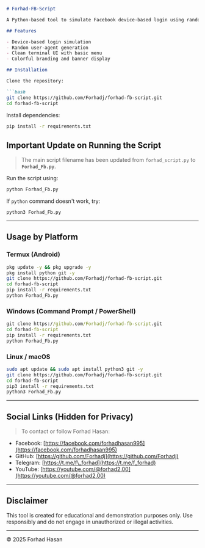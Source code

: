````markdown
# Forhad-FB-Script

A Python-based tool to simulate Facebook device-based login using random user-agents. Developed by **Forhad Hasan** for educational and demonstration purposes.

## Features

- Device-based login simulation
- Random user-agent generation
- Clean terminal UI with basic menu
- Colorful branding and banner display

## Installation

Clone the repository:

```bash
git clone https://github.com/Forhadj/forhad-fb-script.git
cd forhad-fb-script
````

Install dependencies:

```bash
pip install -r requirements.txt
```

## Important Update on Running the Script

> The main script filename has been updated from `forhad_script.py` to **`Forhad_Fb.py`**.

Run the script using:

```bash
python Forhad_Fb.py
```

If `python` command doesn't work, try:

```bash
python3 Forhad_Fb.py
```

---

## Usage by Platform

### Termux (Android)

```bash
pkg update -y && pkg upgrade -y
pkg install python git -y
git clone https://github.com/Forhadj/forhad-fb-script.git
cd forhad-fb-script
pip install -r requirements.txt
python Forhad_Fb.py
```

### Windows (Command Prompt / PowerShell)

```cmd
git clone https://github.com/Forhadj/forhad-fb-script.git
cd forhad-fb-script
pip install -r requirements.txt
python Forhad_Fb.py
```

### Linux / macOS

```bash
sudo apt update && sudo apt install python3 git -y
git clone https://github.com/Forhadj/forhad-fb-script.git
cd forhad-fb-script
pip3 install -r requirements.txt
python3 Forhad_Fb.py
```

---

## Social Links (Hidden for Privacy)

> To contact or follow Forhad Hasan:

* Facebook: [https://facebook.com/forhadhasan995](https://facebook.com/forhadhasan995)
* GitHub: [https://github.com/Forhadj](https://github.com/Forhadj)
* Telegram: [https://t.me/f\_forhad](https://t.me/f_forhad)
* YouTube: [https://youtube.com/@forhad2.00](https://youtube.com/@forhad2.00)

---

## Disclaimer

This tool is created for educational and demonstration purposes only. Use responsibly and do not engage in unauthorized or illegal activities.

---

© 2025 Forhad Hasan

```
